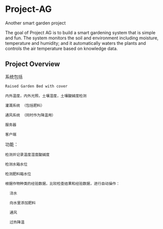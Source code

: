 # Project-AG

Another smart garden project

The goal of Project AG is to build a smart gardening system that is simple and fun. The system monitors the soil and environment including moisture, temperature and humidity; and it automatically waters the plants and controls the air temperature based on knowledge data.

## Project Overview
系统包括

    Raised Garden Bed with cover

    内外温度，内外光照，土壤湿度，土壤酸碱度检测

    灌溉系统 （包括肥料）

    通风系统 （同时作为降温用）

    服务器

    客户端

功能：

    检测并记录温度湿度酸碱度

    检测水箱水位

    检测肥料箱水位

    根据作物种类的经验数据，比较检查结果和经验数据，进行自动操作：

      浇水

      向水里添加肥料

      通风

      过热降温
